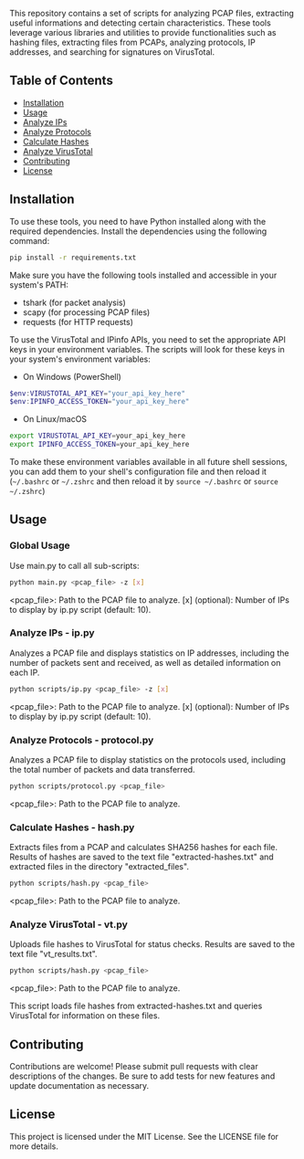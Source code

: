 This repository contains a set of scripts for analyzing PCAP files, extracting useful informations and detecting certain characteristics. These tools leverage various libraries and utilities to provide functionalities such as hashing files, extracting files from PCAPs, analyzing protocols, IP addresses, and searching for signatures on VirusTotal.

## Table of Contents
- [Installation](#installation)
- [Usage](#usage)
- [Analyze IPs](#analyze-ips)
- [Analyze Protocols](#analyze-protocols)
- [Calculate Hashes](#calculate-hashes)
- [Analyze VirusTotal](#analyze-virustotal)
- [Contributing](#contributing)
- [License](#license)

## Installation 
To use these tools, you need to have Python installed along with the required dependencies. Install the dependencies using the following command:

```sh
pip install -r requirements.txt
```
Make sure you have the following tools installed and accessible in your system's PATH:
- tshark (for packet analysis)
- scapy (for processing PCAP files)
- requests (for HTTP requests)

To use the VirusTotal and IPinfo APIs, you need to set the appropriate API keys in your environment variables. The scripts will look for these keys in your system's environment variables:

- On Windows (PowerShell)
```powershell
$env:VIRUSTOTAL_API_KEY="your_api_key_here"
$env:IPINFO_ACCESS_TOKEN="your_api_key_here"
```

- On Linux/macOS
```sh
export VIRUSTOTAL_API_KEY=your_api_key_here
export IPINFO_ACCESS_TOKEN=your_api_key_here
```

To make these environment variables available in all future shell sessions, you can add them to your shell's configuration file and then reload it (``~/.bashrc`` or ``~/.zshrc`` and then reload it by ``source ~/.bashrc`` or ``source ~/.zshrc``)


## Usage

### Global Usage 
Use main.py to call all sub-scripts:
```sh
python main.py <pcap_file> -z [x]
```
<pcap_file>: Path to the PCAP file to analyze.
[x] (optional): Number of IPs to display by ip.py script (default: 10).

### Analyze IPs - ip.py
Analyzes a PCAP file and displays statistics on IP addresses, including the number of packets sent and received, as well as detailed information on each IP.

```sh
python scripts/ip.py <pcap_file> -z [x]
```
<pcap_file>: Path to the PCAP file to analyze.
[x] (optional): Number of IPs to display by ip.py script (default: 10).

### Analyze Protocols - protocol.py
Analyzes a PCAP file to display statistics on the protocols used, including the total number of packets and data transferred.

```sh
python scripts/protocol.py <pcap_file> 
```
<pcap_file>: Path to the PCAP file to analyze.

### Calculate Hashes - hash.py
Extracts files from a PCAP and calculates SHA256 hashes for each file. Results of hashes are saved to the text file "extracted-hashes.txt" and extracted files in the directory "extracted_files".
```sh
python scripts/hash.py <pcap_file> 
```
<pcap_file>: Path to the PCAP file to analyze.

### Analyze VirusTotal - vt.py
Uploads file hashes to VirusTotal for status checks. Results are saved to the text file "vt_results.txt".
```sh
python scripts/hash.py <pcap_file> 
```
<pcap_file>: Path to the PCAP file to analyze.

This script loads file hashes from extracted-hashes.txt and queries VirusTotal for information on these files.

## Contributing
Contributions are welcome! Please submit pull requests with clear descriptions of the changes. Be sure to add tests for new features and update documentation as necessary.

## License
This project is licensed under the MIT License. See the LICENSE file for more details.